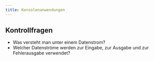 ```yaml
---
title: Konsolenanwendungen
---
```


## Kontrollfragen
-	Was versteht man unter einem Datenstrom?
-	Welcher Datenströme werden zur Eingabe, zur Ausgabe und zur Fehlerausgabe verwendet?
